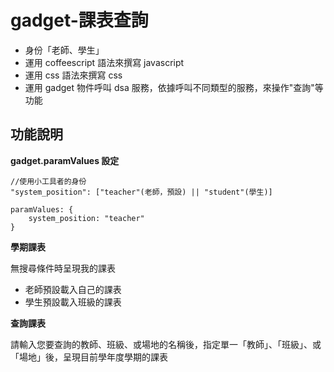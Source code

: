﻿gadget-課表查詢
==========================

* 身份「老師、學生」
* 運用 coffeescript 語法來撰寫 javascript
* 運用 css 語法來撰寫 css
* 運用 gadget 物件呼叫 dsa 服務，依據呼叫不同類型的服務，來操作"查詢"等功能

功能說明
-------

**gadget.paramValues 設定**

    //使用小工具者的身份
    "system_position": ["teacher"(老師，預設) || "student"(學生)]

    paramValues: {
        system_position: "teacher"
    }


**學期課表**

無搜尋條件時呈現我的課表

  - 老師預設載入自己的課表
  - 學生預設載入班級的課表

**查詢課表**

請輸入您要查詢的教師、班級、或場地的名稱後，指定單一「教師」、「班級」、或「場地」後，呈現目前學年度學期的課表